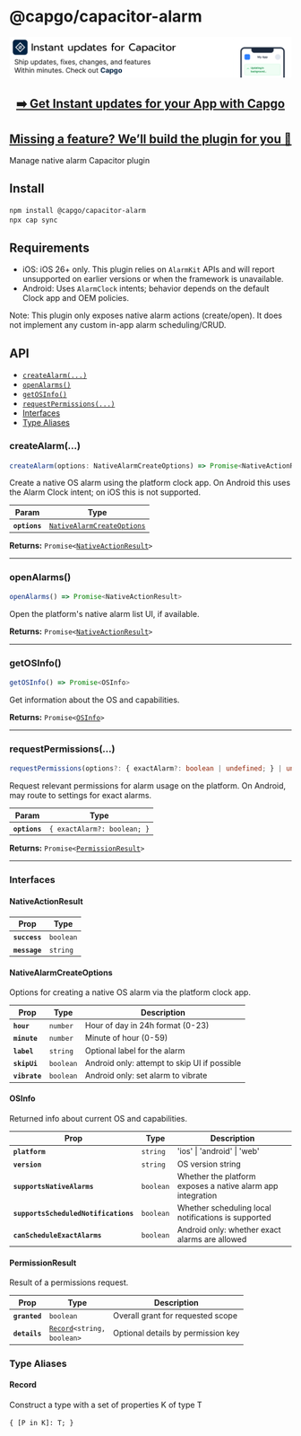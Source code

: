 # @capgo/capacitor-alarm
 <a href="https://capgo.app/"><img src='https://raw.githubusercontent.com/Cap-go/capgo/main/assets/capgo_banner.png' alt='Capgo - Instant updates for capacitor'/></a>

<div align="center">
  <h2><a href="https://capgo.app/?ref=plugin"> ➡️ Get Instant updates for your App with Capgo</a></h2>
  <h2><a href="https://capgo.app/consulting/?ref=plugin"> Missing a feature? We’ll build the plugin for you 💪</a></h2>
</div>

Manage native alarm Capacitor plugin

## Install

```bash
npm install @capgo/capacitor-alarm
npx cap sync
```

## Requirements

- iOS: iOS 26+ only. This plugin relies on `AlarmKit` APIs and will report unsupported on earlier versions or when the framework is unavailable.
- Android: Uses `AlarmClock` intents; behavior depends on the default Clock app and OEM policies.

Note: This plugin only exposes native alarm actions (create/open). It does not implement any custom in-app alarm scheduling/CRUD.

## API

<docgen-index>

* [`createAlarm(...)`](#createalarm)
* [`openAlarms()`](#openalarms)
* [`getOSInfo()`](#getosinfo)
* [`requestPermissions(...)`](#requestpermissions)
* [Interfaces](#interfaces)
* [Type Aliases](#type-aliases)

</docgen-index>

<docgen-api>
<!--Update the source file JSDoc comments and rerun docgen to update the docs below-->

### createAlarm(...)

```typescript
createAlarm(options: NativeAlarmCreateOptions) => Promise<NativeActionResult>
```

Create a native OS alarm using the platform clock app.
On Android this uses the Alarm Clock intent; on iOS this is not supported.

| Param         | Type                                                                          |
| ------------- | ----------------------------------------------------------------------------- |
| **`options`** | <code><a href="#nativealarmcreateoptions">NativeAlarmCreateOptions</a></code> |

**Returns:** <code>Promise&lt;<a href="#nativeactionresult">NativeActionResult</a>&gt;</code>

--------------------


### openAlarms()

```typescript
openAlarms() => Promise<NativeActionResult>
```

Open the platform's native alarm list UI, if available.

**Returns:** <code>Promise&lt;<a href="#nativeactionresult">NativeActionResult</a>&gt;</code>

--------------------


### getOSInfo()

```typescript
getOSInfo() => Promise<OSInfo>
```

Get information about the OS and capabilities.

**Returns:** <code>Promise&lt;<a href="#osinfo">OSInfo</a>&gt;</code>

--------------------


### requestPermissions(...)

```typescript
requestPermissions(options?: { exactAlarm?: boolean | undefined; } | undefined) => Promise<PermissionResult>
```

Request relevant permissions for alarm usage on the platform.
On Android, may route to settings for exact alarms.

| Param         | Type                                   |
| ------------- | -------------------------------------- |
| **`options`** | <code>{ exactAlarm?: boolean; }</code> |

**Returns:** <code>Promise&lt;<a href="#permissionresult">PermissionResult</a>&gt;</code>

--------------------


### Interfaces


#### NativeActionResult

| Prop          | Type                 |
| ------------- | -------------------- |
| **`success`** | <code>boolean</code> |
| **`message`** | <code>string</code>  |


#### NativeAlarmCreateOptions

Options for creating a native OS alarm via the platform clock app.

| Prop          | Type                 | Description                                  |
| ------------- | -------------------- | -------------------------------------------- |
| **`hour`**    | <code>number</code>  | Hour of day in 24h format (0-23)             |
| **`minute`**  | <code>number</code>  | Minute of hour (0-59)                        |
| **`label`**   | <code>string</code>  | Optional label for the alarm                 |
| **`skipUi`**  | <code>boolean</code> | Android only: attempt to skip UI if possible |
| **`vibrate`** | <code>boolean</code> | Android only: set alarm to vibrate           |


#### OSInfo

Returned info about current OS and capabilities.

| Prop                                 | Type                 | Description                                                 |
| ------------------------------------ | -------------------- | ----------------------------------------------------------- |
| **`platform`**                       | <code>string</code>  | 'ios' \| 'android' \| 'web'                                 |
| **`version`**                        | <code>string</code>  | OS version string                                           |
| **`supportsNativeAlarms`**           | <code>boolean</code> | Whether the platform exposes a native alarm app integration |
| **`supportsScheduledNotifications`** | <code>boolean</code> | Whether scheduling local notifications is supported         |
| **`canScheduleExactAlarms`**         | <code>boolean</code> | Android only: whether exact alarms are allowed              |


#### PermissionResult

Result of a permissions request.

| Prop          | Type                                                             | Description                        |
| ------------- | ---------------------------------------------------------------- | ---------------------------------- |
| **`granted`** | <code>boolean</code>                                             | Overall grant for requested scope  |
| **`details`** | <code><a href="#record">Record</a>&lt;string, boolean&gt;</code> | Optional details by permission key |


### Type Aliases


#### Record

Construct a type with a set of properties K of type T

<code>{
 [P in K]: T;
 }</code>

</docgen-api>
